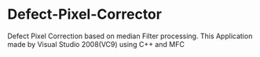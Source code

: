 # Defect-Pixel-Corrector
Defect Pixel Correction based on median Filter processing. This Application made by Visual Studio 2008(VC9) using C++ and MFC
